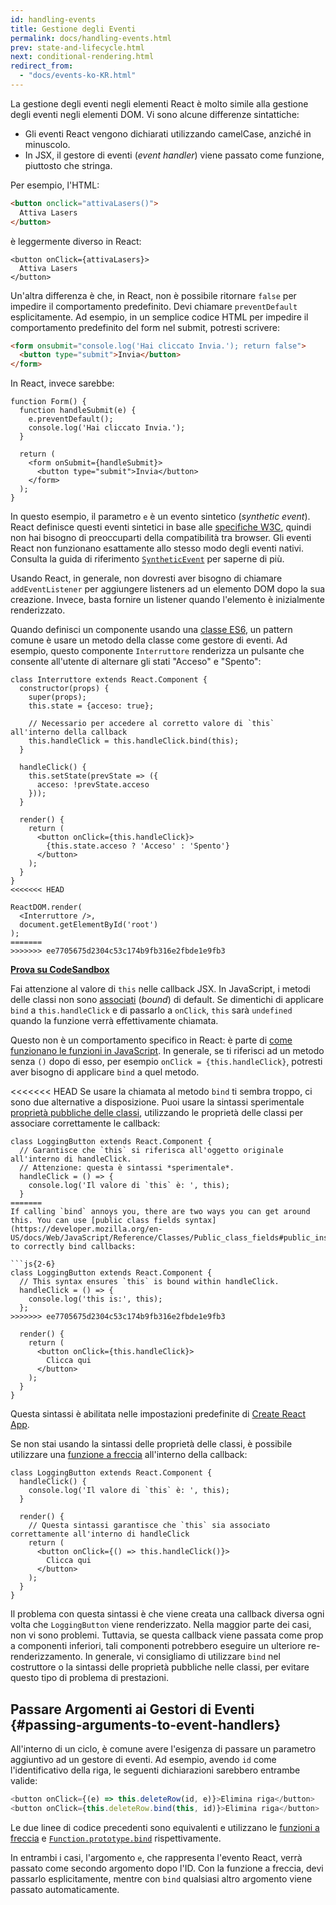 ```yaml
---
id: handling-events
title: Gestione degli Eventi
permalink: docs/handling-events.html
prev: state-and-lifecycle.html
next: conditional-rendering.html
redirect_from:
  - "docs/events-ko-KR.html"
---
```


La gestione degli eventi negli elementi React è molto simile alla gestione degli eventi negli elementi DOM. Vi sono alcune differenze sintattiche:

* Gli eventi React vengono dichiarati utilizzando camelCase, anziché in minuscolo.
* In JSX, il gestore di eventi (_event handler_) viene passato come funzione, piuttosto che stringa.

Per esempio, l'HTML:

```html
<button onclick="attivaLasers()">
  Attiva Lasers
</button>
```

è leggermente diverso in React:

```js{1}
<button onClick={attivaLasers}>
  Attiva Lasers
</button>
```

Un'altra differenza è che, in React, non è possibile ritornare `false` per impedire il comportamento predefinito. Devi chiamare `preventDefault` esplicitamente. Ad esempio, in un semplice codice HTML per impedire il comportamento predefinito del form nel submit, potresti scrivere:

```html
<form onsubmit="console.log('Hai cliccato Invia.'); return false">
  <button type="submit">Invia</button>
</form>
```

In React, invece sarebbe:

```js{3}
function Form() {
  function handleSubmit(e) {
    e.preventDefault();
    console.log('Hai cliccato Invia.');
  }

  return (
    <form onSubmit={handleSubmit}>
      <button type="submit">Invia</button>
    </form>
  );
}
```

In questo esempio, il parametro `e` è un evento sintetico (_synthetic event_). React definisce questi eventi sintetici in base alle [specifiche W3C](https://www.w3.org/TR/DOM-Level-3-Events/), quindi non hai bisogno di preoccuparti della compatibilità tra browser. Gli eventi React non funzionano esattamente allo stesso modo degli eventi nativi. Consulta la guida di riferimento [`SyntheticEvent`](/docs/events.html) per saperne di più.

Usando React, in generale, non dovresti aver bisogno di chiamare `addEventListener` per aggiungere listeners ad un elemento DOM dopo la sua creazione. Invece, basta fornire un listener quando l'elemento è inizialmente renderizzato.

Quando definisci un componente usando una [classe ES6](https://developer.mozilla.org/it/docs/Web/JavaScript/Reference/Classes), un pattern comune è usare un metodo della classe come gestore di eventi. Ad esempio, questo componente `Interruttore` renderizza un pulsante che consente all'utente di alternare gli stati "Acceso" e "Spento":

```js{6,7,10-14,18}
class Interruttore extends React.Component {
  constructor(props) {
    super(props);
    this.state = {acceso: true};

    // Necessario per accedere al corretto valore di `this` all'interno della callback
    this.handleClick = this.handleClick.bind(this);
  }

  handleClick() {
    this.setState(prevState => ({
      acceso: !prevState.acceso
    }));
  }

  render() {
    return (
      <button onClick={this.handleClick}>
        {this.state.acceso ? 'Acceso' : 'Spento'}
      </button>
    );
  }
}
<<<<<<< HEAD

ReactDOM.render(
  <Interruttore />,
  document.getElementById('root')
);
=======
>>>>>>> ee7705675d2304c53c174b9fb316e2fbde1e9fb3
```

**[Prova su CodeSandbox](codesandbox://handling-events/1.js)**

Fai attenzione al valore di `this` nelle callback JSX. In JavaScript, i metodi delle classi non sono [associati](https://developer.mozilla.org/it/docs/Web/JavaScript/Reference/Global_objects/Function/bind) (_bound_) di default. Se dimentichi di applicare `bind` a `this.handleClick` e di passarlo a `onClick`, `this` sarà `undefined` quando la funzione verrà effettivamente chiamata.

Questo non è un comportamento specifico in React: è parte di [come funzionano le funzioni in JavaScript](https://www.smashingmagazine.com/2014/01/understanding-javascript-function-prototype-bind/). In generale, se ti riferisci ad un metodo senza `()` dopo di esso, per esempio `onClick = {this.handleClick}`, potresti aver bisogno di applicare `bind` a quel metodo.

<<<<<<< HEAD
Se usare la chiamata al metodo `bind` ti sembra troppo, ci sono due alternative a disposizione. Puoi usare la sintassi sperimentale [proprietà pubbliche delle classi](https://babeljs.io/docs/plugins/transform-class-properties/), utilizzando le proprietà delle classi per associare correttamente le callback:

```js{2-6}
class LoggingButton extends React.Component {
  // Garantisce che `this` si riferisca all'oggetto originale all'interno di handleClick.
  // Attenzione: questa è sintassi *sperimentale*.
  handleClick = () => {
    console.log('Il valore di `this` è: ', this);
  }
=======
If calling `bind` annoys you, there are two ways you can get around this. You can use [public class fields syntax](https://developer.mozilla.org/en-US/docs/Web/JavaScript/Reference/Classes/Public_class_fields#public_instance_fields) to correctly bind callbacks:

```js{2-6}
class LoggingButton extends React.Component {
  // This syntax ensures `this` is bound within handleClick.
  handleClick = () => {
    console.log('this is:', this);
  };
>>>>>>> ee7705675d2304c53c174b9fb316e2fbde1e9fb3

  render() {
    return (
      <button onClick={this.handleClick}>
        Clicca qui
      </button>
    );
  }
}
```

Questa sintassi è abilitata nelle impostazioni predefinite di [Create React App](https://github.com/facebookincubator/create-react-app).

Se non stai usando la sintassi delle proprietà delle classi, è possibile utilizzare una [funzione a freccia](https://developer.mozilla.org/it/docs/Web/JavaScript/Reference/Functions/Arrow_functions) all'interno della callback:

```js{7-9}
class LoggingButton extends React.Component {
  handleClick() {
    console.log('Il valore di `this` è: ', this);
  }

  render() {
    // Questa sintassi garantisce che `this` sia associato correttamente all'interno di handleClick
    return (
      <button onClick={() => this.handleClick()}>
        Clicca qui
      </button>
    );
  }
}
```

Il problema con questa sintassi è che viene creata una callback diversa ogni volta che `LoggingButton` viene renderizzato. Nella maggior parte dei casi, non vi sono problemi. Tuttavia, se questa callback viene passata come prop a componenti inferiori, tali componenti potrebbero eseguire un ulteriore re-renderizzamento. In generale, vi consigliamo di utilizzare `bind` nel costruttore o la sintassi delle proprietà pubbliche nelle classi, per evitare questo tipo di problema di prestazioni.

## Passare Argomenti ai Gestori di Eventi {#passing-arguments-to-event-handlers}

All'interno di un ciclo, è comune avere l'esigenza di passare un parametro aggiuntivo ad un gestore di eventi. Ad esempio, avendo `id` come l'identificativo della riga, le seguenti dichiarazioni sarebbero entrambe valide:

```js
<button onClick={(e) => this.deleteRow(id, e)}>Elimina riga</button>
<button onClick={this.deleteRow.bind(this, id)}>Elimina riga</button>
```

Le due linee di codice precedenti sono equivalenti e utilizzano le [funzioni a freccia](https://developer.mozilla.org/it/docs/Web/JavaScript/Reference/Functions_and_function_scope/Arrow_functions) e [`Function.prototype.bind`](https://developer.mozilla.org/en-US/docs/Web/JavaScript/Reference/Global_objects/Function/bind) rispettivamente.

In entrambi i casi, l'argomento `e`, che rappresenta l'evento React, verrà passato come secondo argomento dopo l'ID. Con la funzione a freccia, devi passarlo esplicitamente, mentre con `bind` qualsiasi altro argomento viene passato automaticamente.
